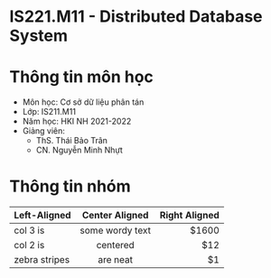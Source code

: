# IS221.M11 - Distributed Database System


# Thông tin môn học
* Môn học: Cơ sở dữ liệu phân tán
* Lớp: IS211.M11
* Năm học: HKI NH 2021-2022
* Giảng viên:
  * ThS. Thái Bảo Trân
  * CN. Nguyễn Minh Nhựt

# Thông tin nhóm
| Left-Aligned  | Center Aligned  | Right Aligned |
| :------------ |:---------------:| -----:|
| col 3 is      | some wordy text | $1600 |
| col 2 is      | centered        |   $12 |
| zebra stripes | are neat        |    $1 |
